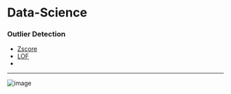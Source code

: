 # Data-Science

### Outlier Detection
- [Zscore](https://github.com/tb-rules10/Data-Science/blob/main/Outlier%20Detection/Zscore.py)
- [LOF](https://github.com/tb-rules10/Data-Science/blob/main/Outlier%20Detection/LOF.py)
- 
<hr>

![image](https://user-images.githubusercontent.com/58645688/159176325-14f85ab6-11ca-4985-96d4-76432fe41840.png)


